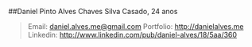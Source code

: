 ##Daniel Pinto Alves Chaves Silva
Casado, 24 anos
>Email: daniel.alves.me@gmail.com
>Portfolio: http://danielalves.me
>Linkedin: http://www.linkedin.com/pub/daniel-alves/18/5aa/360
